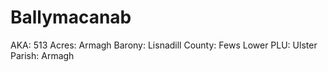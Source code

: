 # Ballymacanab

AKA: 513
Acres: Armagh
Barony: Lisnadill
County: Fews Lower
PLU: Ulster
Parish: Armagh